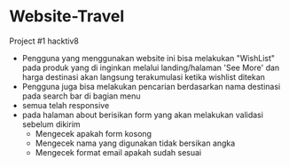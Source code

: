 # Website-Travel
Project #1 hacktiv8 

* Pengguna yang menggunakan website ini bisa melakukan "WishList" pada produk yang di inginkan melalui landing/halaman 'See More'
 dan harga destinasi akan langsung terakumulasi ketika wishlist ditekan
* Pengguna juga bisa melakukan pencarian berdasarkan nama destinasi pada search bar di bagian menu
* semua telah responsive
* pada halaman about berisikan form yang akan melakukan validasi sebelum dikirim
  * Mengecek apakah form kosong
  * Mengecek nama yang digunakan tidak bersikan angka
  * Mengecek format email apakah sudah sesuai
  
